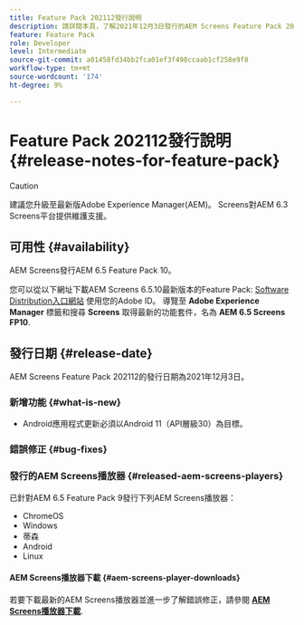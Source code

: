```yaml
---
title: Feature Pack 202112發行說明
description: 請詳閱本頁，了解2021年12月3日發行的AEM Screens Feature Pack 202112的相關資訊。
feature: Feature Pack
role: Developer
level: Intermediate
source-git-commit: a01458fd34bb2fca01ef3f498ccaab1cf258e9f8
workflow-type: tm+mt
source-wordcount: '174'
ht-degree: 9%

---
```



# Feature Pack 202112發行說明 {#release-notes-for-feature-pack}

>[!CAUTION]
>建議您升級至最新版Adobe Experience Manager(AEM)。 Screens對AEM 6.3 Screens平台提供維護支援。

## 可用性 {#availability}

AEM Screens發行AEM 6.5 Feature Pack 10。

您可以從以下網址下載AEM Screens 6.5.10最新版本的Feature Pack: [Software Distribution入口網站](https://experience.adobe.com/#/downloads/content/software-distribution/en/aem.html) 使用您的Adobe ID。 導覽至 **Adobe Experience Manager** 標籤和搜尋 **Screens** 取得最新的功能套件，名為 **AEM 6.5 Screens FP10**.

## 發行日期 {#release-date}

AEM Screens Feature Pack 202112的發行日期為2021年12月3日。

### 新增功能 {#what-is-new}

* Android應用程式更新必須以Android 11（API層級30）為目標。

### 錯誤修正 {#bug-fixes}



### 發行的AEM Screens播放器 {#released-aem-screens-players}

已針對AEM 6.5 Feature Pack 9發行下列AEM Screens播放器：

* ChromeOS
* Windows
* 蒂森
* Android
* Linux

#### AEM Screens播放器下載  {#aem-screens-player-downloads}

若要下載最新的AEM Screens播放器並進一步了解錯誤修正，請參閱 **[AEM Screens播放器下載](https://download.macromedia.com/screens/index.html)**.
